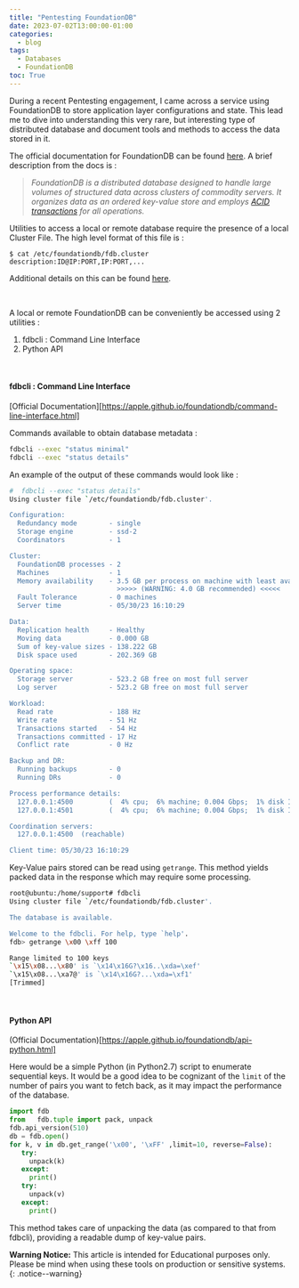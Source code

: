 ```yaml
---
title: "Pentesting FoundationDB"
date: 2023-07-02T13:00:00-01:00
categories:
  - blog
tags:
  - Databases
  - FoundationDB
toc: True
---
```


During a recent Pentesting engagement, I came across a service using FoundationDB to store application layer configurations and state. This lead me to dive into understanding this very rare, but interesting type of distributed database and document tools and methods to access the data stored in it. 

The official documentation for FoundationDB can be found [here](https://apple.github.io/foundationdb/index.html). A brief description from the docs is :


> *FoundationDB is a distributed database designed to handle large volumes of structured data across clusters of commodity servers. It organizes data as an ordered key-value store and employs [ACID transactions](https://apple.github.io/foundationdb/transaction-manifesto.html) for all operations.*


Utilities to access a local or remote database require the presence of a local Cluster File. The high level format of this file is : 
```
$ cat /etc/foundationdb/fdb.cluster
description:ID@IP:PORT,IP:PORT,...
```

Additional details on this can be found [here](https://apple.github.io/foundationdb/administration.html).

&nbsp;

A local or remote FoundationDB can be conveniently be accessed using 2 utilities : 
1. fdbcli : Command Line Interface
2. Python API

&nbsp;

#### fdbcli : Command Line Interface
[Official Documentation][https://apple.github.io/foundationdb/command-line-interface.html]

Commands available to obtain database metadata : 
```bash
fdbcli --exec "status minimal"
fdbcli --exec "status details"
```

An example of the output of these commands would look like :
```bash
#  fdbcli --exec "status details"
Using cluster file `/etc/foundationdb/fdb.cluster'.

Configuration:
  Redundancy mode        - single
  Storage engine         - ssd-2
  Coordinators           - 1

Cluster:
  FoundationDB processes - 2
  Machines               - 1
  Memory availability    - 3.5 GB per process on machine with least available
                           >>>>> (WARNING: 4.0 GB recommended) <<<<<
  Fault Tolerance        - 0 machines
  Server time            - 05/30/23 16:10:29

Data:
  Replication health     - Healthy
  Moving data            - 0.000 GB
  Sum of key-value sizes - 138.222 GB
  Disk space used        - 202.369 GB

Operating space:
  Storage server         - 523.2 GB free on most full server
  Log server             - 523.2 GB free on most full server

Workload:
  Read rate              - 188 Hz
  Write rate             - 51 Hz
  Transactions started   - 54 Hz
  Transactions committed - 17 Hz
  Conflict rate          - 0 Hz

Backup and DR:
  Running backups        - 0
  Running DRs            - 0

Process performance details:
  127.0.0.1:4500         (  4% cpu;  6% machine; 0.004 Gbps;  1% disk IO; 5.5 GB / 3.5 GB RAM  )
  127.0.0.1:4501         (  4% cpu;  6% machine; 0.004 Gbps;  1% disk IO; 0.2 GB / 3.5 GB RAM  )

Coordination servers:
  127.0.0.1:4500  (reachable)

Client time: 05/30/23 16:10:29
```

Key-Value pairs stored can be read using `getrange`. This method yields packed data in the response which may require some processing.

```bash
root@ubuntu:/home/support# fdbcli 
Using cluster file `/etc/foundationdb/fdb.cluster'.

The database is available.

Welcome to the fdbcli. For help, type `help'.
fdb> getrange \x00 \xff 100

Range limited to 100 keys
`\x15\x08...\x80' is `\x14\x16G?\x16..\xda=\xef'
`\x15\x08...\xa7@' is `\x14\x16G?...\xda=\xf1'
[Trimmed]
```
&nbsp;
#### Python API
(Official Documentation)[https://apple.github.io/foundationdb/api-python.html]

Here would be a simple Python (in Python2.7) script to enumerate sequential keys. It would be a good idea to be cognizant of the `limit` of the number of pairs you want to fetch back, as it may impact the performance of the database. 

```python
import fdb
from   fdb.tuple import pack, unpack
fdb.api_version(510)
db = fdb.open()
for k, v in db.get_range('\x00', '\xFF' ,limit=10, reverse=False):
   try: 
     unpack(k)
   except:
     print()
   try: 
     unpack(v)
   except:
     print()
```

This method takes care of unpacking the data (as compared to that from fdbcli), providing a readable dump of key-value pairs.

**Warning Notice:** This article is intended for Educational purposes only. Please be mind when using these tools on production or sensitive systems.
{: .notice--warning}
